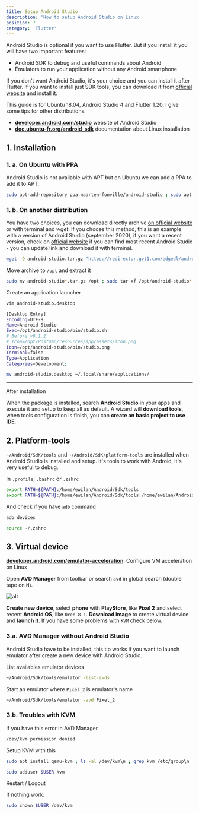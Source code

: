 ```yaml
---
title: Setup Android Studio
description: 'How to setup Android Studio on Linux'
position: 7
category: 'Flutter'
---
```


<content-alert type="info">

Android Studio is optional if you want to use Flutter. But if you install it you will have two important features:

- Android SDK to debug and useful commands about Android
- Emulators to run your application without any Android smartphone

If you don't want Android Studio, it's your choice and you can install it after Flutter. If you want to install just SDK tools, you can download it from [official website](https://developer.android.com/studio) and install it.

</content-alert>

<content-alert type="warning">
This guide is for Ubuntu 18.04, Android Studio 4 and Flutter 1.20. I give some tips for other distributions.
</content-alert>

- [**developer.android.com/studio**](https://developer.android.com/studio) website of Android Studio
- [**doc.ubuntu-fr.org/android_sdk**](https://doc.ubuntu-fr.org/android_sdk) documentation about Linux installation

## 1. Installation

### 1. a. On Ubuntu with PPA

Android Studio is not available with APT but on Ubuntu we can add a PPA to add it to APT.

```bash
sudo apt-add-repository ppa:maarten-fonville/android-studio ; sudo apt install -y android-studio
```

### 1. b. On another distribution

You have two choices, you can download directly archive [on official website](https://developer.android.com/studio) or with terminal and *wget*. If you choose this method, this is an example with a version of Android Studio (september 2020), if you want a recent version, check on [official website](https://developer.android.com/studio) if you can find most recent Android Studio - you can update link and download it with terminal.

```bash
wget -O android-studio.tar.gz "https://redirector.gvt1.com/edgedl/android/studio/ide-zips/4.0.1.0/android-studio-ide-193.6626763-linux.tar.gz"
```

Move archive to `/opt` and extract it

```bash
sudo mv android-studio*.tar.gz /opt ; sudo tar xf /opt/android-studio*.tar.gz
```

Create an application launcher

```bash
vim android-studio.desktop
```

```bash
[Desktop Entry]
Encoding=UTF-8
Name=Android Studio
Exec=/opt/android-studio/bin/studio.sh
# Before v6.1.2
# Icon=/opt/Postman/resources/app/assets/icon.png
Icon=/opt/android-studio/bin/studio.png
Terminal=false
Type=Application
Categories=Development;
```

```bash
mv android-studio.desktop ~/.local/share/applications/
```

---

<content-alert type="warning"> After installation

When the package is installed, search **Android Studio** in your apps and execute it and setup to keep all as default. A wizard will **download tools**, when tools configuration is finish, you can **create an basic project to use IDE**.

</content-alert>

## 2. Platform-tools

`~/Android/SdK/tools` and `~/Android/SdK/platform-tools` are installed when Android Studio is installed and setup. It's tools to work with Android, it's very useful to debug.

In `.profile`, `.bashrc` or `.zshrc`

```bash
export PATH=${PATH}:/home/ewilan/Android/Sdk/tools
export PATH=${PATH}:/home/ewilan/Android/Sdk/tools:/home/ewilan/Android/Sdk/platform-tools
```

And check if you have `adb` command

```bash
adb devices
```

```bash
source ~/.zshrc
```

## 3. Virtual device

[**developer.android.com/emulator-acceleration**](https://developer.android.com/studio/run/emulator-acceleration?utm_source=android-studio#vm-linux): Configure VM acceleration on Linux

Open **AVD Manager** from toolbar or search `avd` in global search (double tape on <kbd>N</kbd>).

![alt](/documentation/flutter/avd-manager.jpg)

**Create new device**, select **phone** with **PlayStore**, like **Pixel 2** and select recent **Android OS**, like `Oreo 8.1`. **Download image** to create virtual device and **launch it**. If you have some problems with `KVM` check below.

### 3.a. AVD Manager without Android Studio

<content-alert type="info">
Android Studio have to be installed, this tip works if you want to launch emulator after create a new device with Android Studio.
</content-alert>

List availables emulator devices

```bash
~/Android/Sdk/tools/emulator -list-avds
```

Start an emulator where `Pixel_2` is emulator's name

```bash
~/Android/Sdk/tools/emulator -avd Pixel_2
```

### 3.b. Troubles with KVM

If you have this error in AVD Manager

```bash
/dev/kvm permission denied
```

Setup KVM with this

```bash
sudo apt install qemu-kvm ; ls -al /dev/kvm\n ; grep kvm /etc/group\n
```

```bash
sudo adduser $USER kvm
```

Restart / Logout

If nothing work:

```bash
sudo chown $USER /dev/kvm
```
